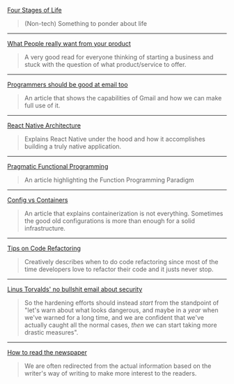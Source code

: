 [Four Stages of Life](https://markmanson.net/four-stages-of-life)
>(Non-tech) Something to ponder about life

---

[What People really want from your product](https://medium.com/startup-grind/people-dont-want-something-truly-new-they-want-the-familiar-done-differently-7648f24f8fe7)
>A very good read for everyone thinking of starting a business and stuck with the
>question of what product/service to offer.

---

[Programmers should be good at email too](https://dev.to/peter/programmers-should-be-good-at-email-too-here-is-my-guide-to-leveling-up-your-gmail-game)
>An article that shows the capabilities of Gmail and how we can make full use of it.

---

[React Native Architecture](https://www.logicroom.co/react-native-architecture-explained/)
>Explains React Native under the hood and how it accomplishes building a truly native application.

---

[Pragmatic Functional Programming](http://blog.cleancoder.com/uncle-bob/2017/07/11/PragmaticFunctionalProgramming.html)
>An article highlighting the Function Programming Paradigm

---

[Config vs Containers](https://abe-winter.github.io/blues/2017/04/27/config-vs-containers.html)
>An article that explains containerization is not everything. Sometimes the good
>old configurations is more than enough for a solid infrastructure.

---

[Tips on Code Refactoring](https://dev.to/couellet/tips-on-code-refactoring-from-a-former-addict-1fj)
>Creatively describes when to do code refactoring since most of the time developers
>love to refactor their code and it justs never stop.

---

[Linus Torvalds' no bullshit email about security](http://lkml.iu.edu/hypermail/linux/kernel/1711.2/01701.html)
>So the hardening efforts should instead _start_ from the standpoint of
>"let's warn about what looks dangerous, and maybe in a _year_ when
>we've warned for a long time, and we are confident that we've actually
>caught all the normal cases, _then_ we can start taking more drastic
>measures".

---

[How to read the newspaper](http://blog.erratasec.com/2017/11/how-to-read-newspapers.html)
>We are often redirected from the actual information based on the writer's way of
>writing to make more interest to the readers.
